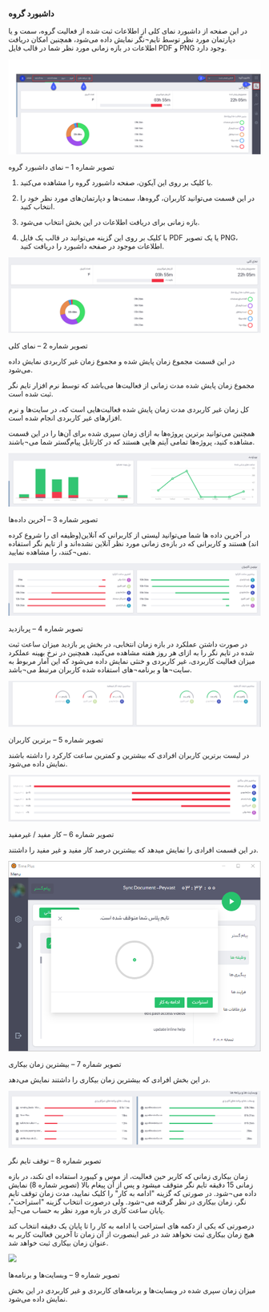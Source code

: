 ### داشبورد گروه

در این صفحه از داشبورد نمای کلی از اطلاعات ثبت شده از فعالیت گروه، سمت و یا دپارتمان مورد نظر توسط تایم¬نگر نمایش داده می‌شود، همچنین امکان دریافت اطلاعات در بازه زمانی مورد نظر شما در قالب فایل  PDF و PNG  وجود دارد.
 
![](1.png)
 
تصویر شماره 1 – نمای داشبورد گروه

1.	با کلیک بر روی این آیکون، صفحه داشبورد گروه را مشاهده می‌کنید.

2.	در این قسمت می‌توانید کاربران، گروه‌ها، سمت‌ها و دپارتمان‌های مورد نظر خود را انتخاب کنید.

3.	بازه زمانی برای دریافت اطلاعات در این بخش انتخاب می‌شود.

4.	با کلیک بر روی این گزینه می‌توانید در قالب یک فایل  PDF یا یک تصویر PNG، اطلاعات موجود در صفحه داشبورد را دریافت کنید.
 
![](2.png)
 
تصویر شماره 2 – نمای کلی

در این قسمت مجموع زمان پایش شده و مجموع زمان غیر کاربردی نمایش داده می‌شود.

 مجموع زمان پایش شده مدت زمانی از فعالیت‌ها می‌باشد که توسط نرم افزار تایم نگر ثبت شده است.
 
کل زمان غیر کاربردی مدت زمان پایش شده فعالیت‌هایی است که، در سایت‌ها و نرم افزارهای غیر کاربردی انجام شده است.

همچنین می‌توانید برترین پروژه‌ها به ازای زمان سپری شده برای آن‌ها را در این قسمت مشاهده کنید، پروژه‌ها تمامی آیتم هایی هستند که در کارتابل پیام‌گستر شما می¬باشند.
 
![](3.png)
 
تصویر شماره 3 – آخرین داده‌ها

در آخرین داده ها شما می‌توانید لیستی از کاربرانی که آنلاین(وظیفه ای را شروع کرده اند) هستند و کاربرانی که در بازه‌ی زمانی مورد نظر آنلاین نشده‌اند و از تایم نگر استفاده نمی¬کنند، را مشاهده نمایید.

![](4.png) 
 
تصویر شماره 4 – پربازدید

در صورت داشتن عملکرد در بازه‌ زمان انتخابی، در بخش پر بازدید میزان ساعت ثبت شده در تایم نگر را به ازای هر روز هفته مشاهده می‌کنید، همچنین در نرخ بهینه عملکرد میزان فعالیت کاربردی، غیر کاربردی و خنثی نمایش داده می‌شود که این آمار مربوط به سایت¬ها و برنامه¬های استفاده شده کاربران مرتبط می¬باشد.

![](5.png) 
 
تصویر شماره 5 – برترین کاربران

در لیست برترین کاربران افرادی که بیشترین و کمترین  ساعت کارکرد را داشته باشند نمایش داده می‌شود.

![](6.png)
 
تصویر شماره 6 – کار مفید / غیرمفید

در این قسمت افرادی را نمایش میدهد که بیشترین درصد کار مفید و غیر مفید  را داشتند.

![](7.png) 
 
تصویر شماره 7 – بیشترین زمان بیکاری

در این بخش افرادی که بیشترین زمان بیکاری را داشتند نمایش می‌دهد. 

![](8.png)
 
تصویر شماره 8 – توقف تایم نگر

زمان بیکاری زمانی که کاربر حین فعالیت، از موس و کیبورد استفاده ای نکند، در بازه زمانی 15 دقیقه تایم نگر متوقف میشود و پس از آن پیغام بالا (تصویر شماره 8) نمایش داده می¬شود. در صورتی که گزینه "ادامه به کار" را کلیک نمایید، مدت زمان توقف تایم نگر، زمان بیکاری در نظر گرفته می¬شود. ولی درصورت انتخاب گزینه "استراحت"، پایان ساعت کاری در بازه مورد نظر به حساب می¬آید.

درصورتی که یکی از دکمه های استراحت یا ادامه به کار را تا پایان یک دقیقه انتخاب کند هیچ زمان بیکاری ثبت نخواهد شد در غیر اینصورت  از آن زمان تا آخرین فعالیت کاربر به عنوان زمان بیکاری ثبت خواهد شد.

![](9.png) 
 
تصویر شماره 9 – وبسایت‌ها و برنامه‌ها

میزان زمان سپری شده در وبسایت‌ها و برنامه‌های کاربردی و غیر کاربردی در این بخش نمایش داده می‌شود.

